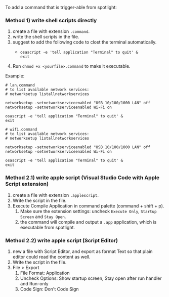 To add a command that is trigger-able from spotlight:

### Method 1) write shell scripts directly

1. create a file with extension `.command`.
2. write the shell scripts in the file.
3. suggest to add the following code to clost the terminal automatically.
    -     osascript -e 'tell application "Terminal" to quit' &
          exit
4. Run `chmod +x <yourfile>.command` to make it executable.

Example:

    # lan.command
    # to list available network services:
    # networksetup listallnetworkservices

    networksetup -setnetworkserviceenabled "USB 10/100/1000 LAN" off
    networksetup -setnetworkserviceenabled Wi-Fi on

    osascript -e 'tell application "Terminal" to quit' &
    exit

    # wifi.command
    # to list available network services:
    # networksetup listallnetworkservices

    networksetup -setnetworkserviceenabled "USB 10/100/1000 LAN" off
    networksetup -setnetworkserviceenabled Wi-Fi on

    osascript -e 'tell application "Terminal" to quit' &
    exit

### Method 2.1) write apple script (Visual Studio Code with Apple Script extension)

1. create a file with extension `.applescript`.
2. Write the script in the file.
3. Execute Compile Application in command palette (command + shift + p).
   1. Make sure the extension settings: uncheck `Execute Only`, `Startup Screen` and `Stay Open`.
   1. the command will compile and output a `.app` application, which is executable from spotlight.

### Method 2.2) write apple script (Script Editor)

1. new a file with Script Editor, and export as format Text so that plain editor could read the content as well.
2. Write the script in the file.
3. File > Export
   1. File Format: Application
   2. Uncheck Options: Show startup screen, Stay open after run handler and Run-only
   3. Code Sign: Don't Code Sign
